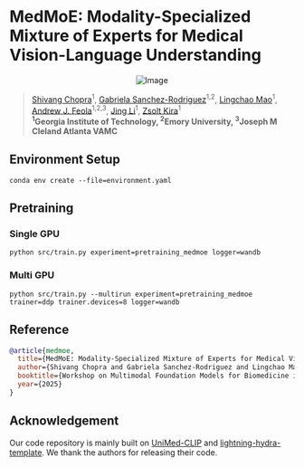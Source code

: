 # MedMoE: Modality-Specialized Mixture of Experts for Medical Vision-Language Understanding

<p align="center">
    <img src="https://i.imgur.com/waxVImv.png" alt="Image">
</p>

> [Shivang Chopra](https://shivangchopra11.github.io/)<sup>1</sup>, [Gabriela Sanchez-Rodriguez](https://feola.bme.gatech.edu/people-2/gabriela-sanchez-rodriguez-2/)<sup>1,2</sup>, [Lingchao Mao](https://lingchm.github.io/)<sup>1</sup>, [Andrew J. Feola](https://bme.gatech.edu/bme/faculty/Andrew-J.-Feola)<sup>1,2,3</sup>, [Jing Li](https://www.isye.gatech.edu/users/jing-li)<sup>1</sup>, [Zsolt Kira](https://faculty.cc.gatech.edu/~zk15/)<sup>1</sup> <br>
**<sup>1</sup>Georgia Institute of Technology, <sup>2</sup>Emory University, <sup>3</sup>Joseph M Cleland Atlanta VAMC**

## Environment Setup
`conda env create --file=environment.yaml`

## Pretraining

### Single GPU
`python src/train.py experiment=pretraining_medmoe logger=wandb`

### Multi GPU
`python src/train.py --multirun experiment=pretraining_medmoe trainer=ddp trainer.devices=8 logger=wandb`

## Reference
```bibtex
@article{medmoe,
  title={MedMoE: Modality-Specialized Mixture of Experts for Medical Vision-Language Understanding},
  author={Shivang Chopra and Gabriela Sanchez-Rodriguez and Lingchao Mao and Andrew J. Feola and Jing Li and Zsolt Kira},
  booktitle={Workshop on Multimodal Foundation Models for Biomedicine in CVPR},
  year={2025}
}
```

## Acknowledgement
Our code repository is mainly built on [UniMed-CLIP](https://github.com/mbzuai-oryx/UniMed-CLIP) and [lightning-hydra-template](https://github.com/ashleve/lightning-hydra-template). We thank the authors for releasing their code.
